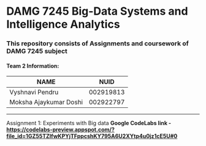 # DAMG 7245 Big-Data Systems and Intelligence Analytics 
### This repository consists of Assignments and coursework of DAMG 7245 subject

#### Team 2  Information:

| NAME                  |     NUID        |
|-----------------------|-----------------|
| Vyshnavi Pendru       |   002919813     |
| Moksha Ajaykumar Doshi|   002922797     |

--------------------------------------------------------------------------------------------------------------------------------------------------------------
Assignment 1: Experiments with Big data
**Google CodeLabs link - https://codelabs-preview.appspot.com/?file_id=1GZ55TZlfwKPYjTFppcshKY795A6U2XYtp4u0jz1cE5U#0**
